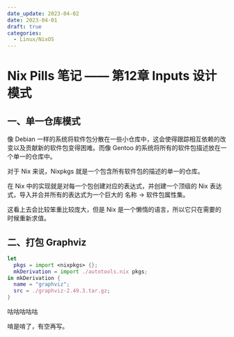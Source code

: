 ```yaml
---
date_update: 2023-04-02
date: 2023-04-01
draft: true
categories:
  - Linux/NixOS
---
```


# Nix Pills 笔记 —— 第12章 Inputs 设计模式

## 一、单一仓库模式

像 Debian 一样的系统将软件包分散在一些小仓库中，这会使得跟踪相互依赖的改变以及贡献新的软件包变得困难。而像 Gentoo 的系统将所有的软件包描述放在一个单一的仓库中。

对于 Nix 来说，Nixpkgs 就是一个包含所有软件包的描述的单一的仓库。

在 Nix 中的实现就是对每一个包创建对应的表达式，并创建一个顶级的 Nix 表达式，导入并合并所有的表达式为一个巨大的 名称 -> 软件包属性集。

这看上去会比较笨重比较庞大，但是 Nix 是一个懒惰的语言，所以它只在需要的时候重新求值。

## 二、打包 Graphviz

```nix
let
  pkgs = import <nixpkgs> {};
  mkDerivation = import ./autotools.nix pkgs;
in mkDerivation {
  name = "graphviz";
  src = ./graphviz-2.49.3.tar.gz;
}
```

咕咕咕咕咕

啃是啃了，有空再写。
